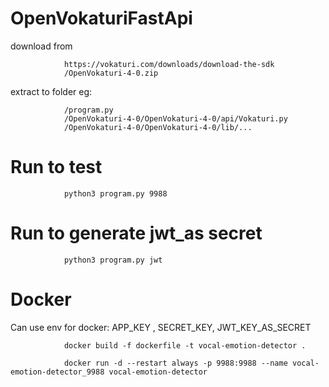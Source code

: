 # OpenVokaturiFastApi

download from

                https://vokaturi.com/downloads/download-the-sdk
                /OpenVokaturi-4-0.zip
                
extract to folder eg:

                /program.py
                /OpenVokaturi-4-0/OpenVokaturi-4-0/api/Vokaturi.py
                /OpenVokaturi-4-0/OpenVokaturi-4-0/lib/...


# Run to test

                python3 program.py 9988

# Run to generate jwt_as secret 

                python3 program.py jwt

# Docker 

Can use env for docker: APP_KEY , SECRET_KEY, JWT_KEY_AS_SECRET

                docker build -f dockerfile -t vocal-emotion-detector .

                docker run -d --restart always -p 9988:9988 --name vocal-emotion-detector_9988 vocal-emotion-detector
